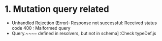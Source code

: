 # 1. Mutation query related

- Unhandled Rejection (Error): Response not successful: Received status code 400
  : Malformed query
- Query.~~~~ defined in resolvers, but not in schema]
  :Check typeDef.js
